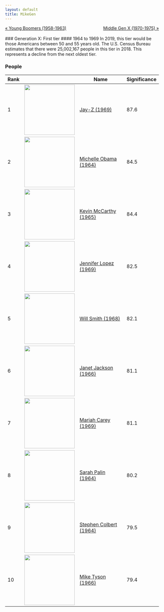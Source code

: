 ```yaml
---
layout: default
title: MikeGen
---
```

<div style="overflow: hidden"><a href="/mike-gen/generations/boomer-young.html" class="previous" style="float: left !important">&laquo; Young Boomers (1958-1963)</a><a href="/mike-gen/generations/genx-middle.html" class="next" style="float: right !important">Middle Gen X (1970-1975) &raquo;</a></div>
<br>
### Generation X: First tier
#### 1964 to 1969
In 2019, this tier would be those Americans between 50 and 55 years old. The U.S. Census Bureau estimates that there were 25,002,167 people in this tier in 2018. This represents a decline from the next oldest tier.

### People

Rank |     | Name                               | Significance 
---- | --- | ---------------------------------- | -------- 
1    | <img src="https://upload.wikimedia.org/wikipedia/commons/9/9c/Jay-Z_%40_Shawn_%27Jay-Z%27_Carter_Foundation_Carnival_%28crop_2%29.jpg" width="165" /> | [Jay-Z (1969)](https://en.wikipedia.org/wiki/Jay-Z) | 87.6
2    | <img src="https://upload.wikimedia.org/wikipedia/commons/4/4b/Michelle_Obama_2013_official_portrait.jpg" width="165" /> | [Michelle Obama (1964)](https://en.wikipedia.org/wiki/Michelle_Obama) | 84.5
3    | <img src="https://upload.wikimedia.org/wikipedia/commons/3/3a/Kevin_McCarthy%2C_official_photo%2C_116th_Congress.jpg" width="165" /> | [Kevin McCarthy (1965)](https://en.wikipedia.org/wiki/Kevin_McCarthy_(California_politician)) | 84.4
4    | <img src="https://upload.wikimedia.org/wikipedia/commons/0/07/Jennifer_Lopez_at_GLAAD_Media_Awards_%28cropped%29.jpg" width="165" /> | [Jennifer Lopez (1969)](https://en.wikipedia.org/wiki/Jennifer_Lopez) | 82.5
5    | <img src="https://upload.wikimedia.org/wikipedia/commons/6/67/Will_Smith_by_Gage_Skidmore_2.jpg" width="165" /> | [Will Smith (1968)](https://en.wikipedia.org/wiki/Will_Smith) | 82.1
6    | <img src="https://upload.wikimedia.org/wikipedia/commons/9/9c/JanetJacksonUnbreakableTourSanFran2015_%28cropped%29.jpg" width="165" /> | [Janet Jackson (1966)](https://en.wikipedia.org/wiki/Janet_Jackson) | 81.1
7    | <img src="https://upload.wikimedia.org/wikipedia/commons/f/f2/Mariah_Carey_WBLS_2018_Interview_4.jpg" width="165" /> | [Mariah Carey (1969)](https://en.wikipedia.org/wiki/Mariah_Carey) | 81.1
8    | <img src="https://upload.wikimedia.org/wikipedia/commons/e/ec/Sarah_Palin_by_Gage_Skidmore_2.jpg" width="165" /> | [Sarah Palin (1964)](https://en.wikipedia.org/wiki/Sarah_Palin) | 80.2
9    | <img src="https://upload.wikimedia.org/wikipedia/commons/7/7f/Stephen_Colbert_December_2017.jpg" width="165" /> | [Stephen Colbert (1964)](https://en.wikipedia.org/wiki/Stephen_Colbert) | 79.5
10   | <img src="https://upload.wikimedia.org/wikipedia/commons/e/e1/Mike_Tyson_2019_by_Glenn_Francis.jpg" width="165" /> | [Mike Tyson (1966)](https://en.wikipedia.org/wiki/Mike_Tyson) | 79.4
